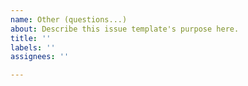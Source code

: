 ```yaml
---
name: Other (questions...)
about: Describe this issue template's purpose here.
title: ''
labels: ''
assignees: ''

---
```



